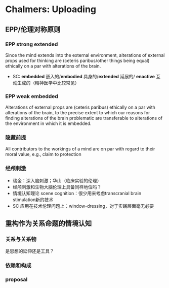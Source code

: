 # Chalmers: Uploading
## EPP/伦理对称原则
### EPP strong extended
Since the mind extends into the external environment, alterations of external props used for thinking are (ceteris paribus/other things being equal) ethically on a par with alterations of the brain.
* SC: **embedded** 嵌入的/**embodied** 具身的/**extended** 延展的/ **enactive** 互动生成的（精神医学中比较常见）
### EPP weak embedded
Alterations of external props are (ceteris paribus) ethically on a par with alterations of the brain, to the precise extent to which our reasons for finding alterations of the brain problematic are transferable to alterations of the environment in which it is embedded.
### 隐藏前提
All contributors to the workings of a mind are on par with regard
to their moral value, e.g., claim to protection
### 经颅刺激
* 瑞金：深入脑刺激；华山（临床实验的伦理）
* 经颅刺激和生物大脑伦理上具备同样地位吗？
* 情境认知理论 scene cognition：很少用来考虑transcranial brain stimulation新的技术
* SC 应用在技术伦理问题上：window-dressing，对于实践层面毫无必要
## 重构作为关系命题的情境认知
### 关系与关系物
是思想的延伸还是工具？
### 依赖和构成
### proposal
